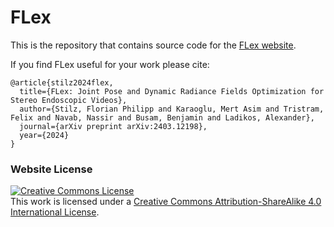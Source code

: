 # FLex

This is the repository that contains source code for the [FLex website](https://flexendo.github.io).

If you find FLex useful for your work please cite:
```
@article{stilz2024flex,
  title={FLex: Joint Pose and Dynamic Radiance Fields Optimization for Stereo Endoscopic Videos},
  author={Stilz, Florian Philipp and Karaoglu, Mert Asim and Tristram, Felix and Navab, Nassir and Busam, Benjamin and Ladikos, Alexander},
  journal={arXiv preprint arXiv:2403.12198},
  year={2024}
}
```

### Website License
<a rel="license" href="http://creativecommons.org/licenses/by-sa/4.0/"><img alt="Creative Commons License" style="border-width:0" src="https://i.creativecommons.org/l/by-sa/4.0/88x31.png" /></a><br />This work is licensed under a <a rel="license" href="http://creativecommons.org/licenses/by-sa/4.0/">Creative Commons Attribution-ShareAlike 4.0 International License</a>.
